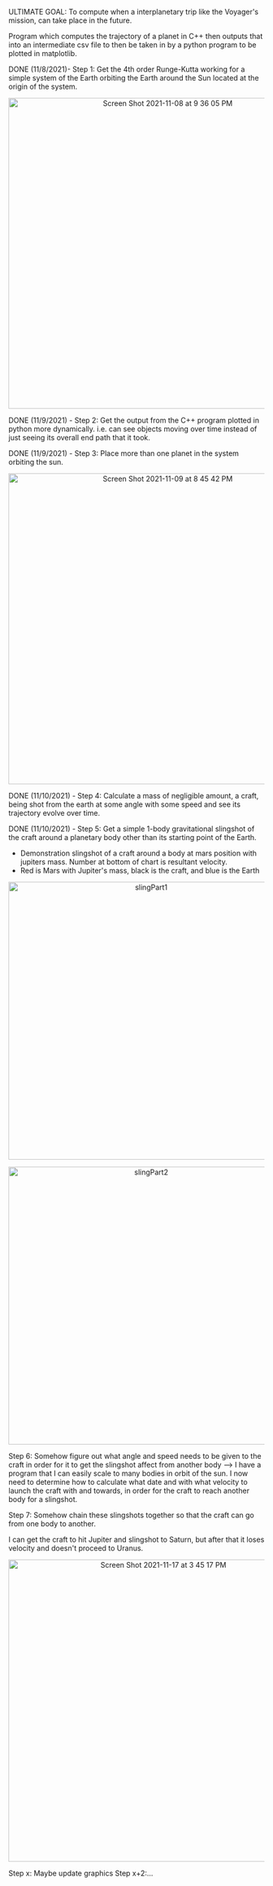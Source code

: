 
ULTIMATE GOAL: To compute when a interplanetary trip like the Voyager's mission, can take place in the future.


Program which computes the trajectory of a planet in C++ then outputs that into an intermediate csv file to then be taken in
by a python program to be plotted in matplotlib.

DONE (11/8/2021)- Step 1: Get the 4th order Runge-Kutta working for a simple system of the Earth orbiting the Earth around the Sun located at the origin of the system.

<p align="center">
<img width="611" alt="Screen Shot 2021-11-08 at 9 36 05 PM" src="https://user-images.githubusercontent.com/37377528/140851467-349368a9-3139-4202-94ee-2b76b87ea1d1.png">
</p>
  
DONE (11/9/2021) - Step 2: Get the output from the C++ program plotted in python more dynamically. i.e. can see objects moving over time instead of just seeing its overall end path that it took.

DONE (11/9/2021) - Step 3: Place more than one planet in the system orbiting the sun.

<p align="center">
<img width="611" alt="Screen Shot 2021-11-09 at 8 45 42 PM" src="https://user-images.githubusercontent.com/37377528/141034925-bc7914aa-10ba-431a-89a3-6bc398f056d8.png">
</p>

DONE (11/10/2021) - Step 4: Calculate a mass of negligible amount, a craft, being shot from the earth at some angle with some speed and see its trajectory evolve over time.

DONE (11/10/2021) - Step 5: Get a simple 1-body gravitational slingshot of the craft around a planetary body other than its starting point of the Earth.

- Demonstration slingshot of a craft around a body at mars position with jupiters mass. Number at bottom of chart is resultant velocity.
- Red is Mars with Jupiter's mass, black is the craft, and blue is the Earth
<p align="center">
<img width="546" alt="slingPart1" src="https://user-images.githubusercontent.com/37377528/141162141-ca781094-42e2-4cd8-8043-613dd99d7b9b.png">
</p>

<p align="center">
<img width="546" alt="slingPart2" src="https://user-images.githubusercontent.com/37377528/141162115-3e84e8d1-5e3b-459e-ad13-2ee85863dde9.png">

</p>


Step 6: Somehow figure out what angle and speed needs to be given to the craft in order for it to get the slingshot affect from another body
  --> I have a program that I can easily scale to many bodies in orbit of the sun. I now need to determine how to calculate what date and with what velocity to launch the craft with and towards, in order for the craft to reach another body for a slingshot.
  

Step 7: Somehow chain these slingshots together so that the craft can go from one body to another.

I can get the craft to hit Jupiter and slingshot to Saturn, but after that it loses velocity and doesn't proceed to Uranus.
<p align="center">
<img width="594" alt="Screen Shot 2021-11-17 at 3 45 17 PM" src="https://user-images.githubusercontent.com/37377528/142280117-2f293cad-fe84-478e-8df2-99f65ac59ff3.png">
</p>

Step x: Maybe update graphics 
Step x+2:...

